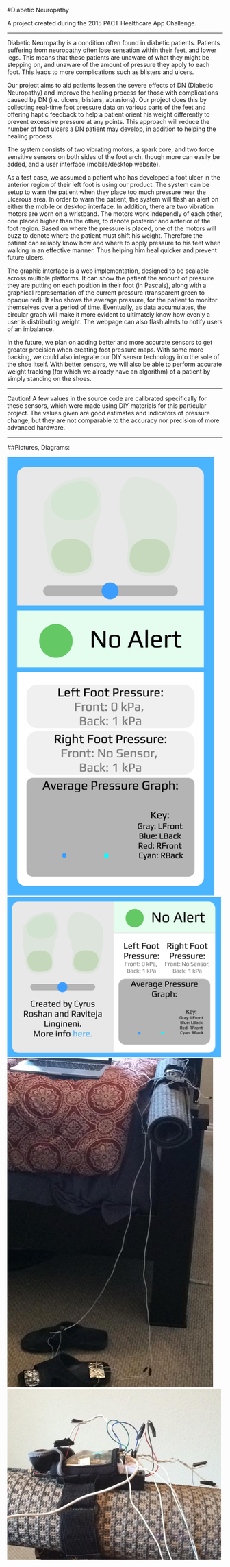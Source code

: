 #Diabetic Neuropathy

A project created during the 2015 PACT Healthcare App Challenge.

---

Diabetic Neuropathy is a condition often found in diabetic patients. Patients suffering from neuropathy often lose sensation within their feet, and lower legs. This means that these patients are unaware of what they might be stepping on, and unaware of the amount of pressure they apply to each foot. This leads to more complications such as blisters and ulcers.

Our project aims to aid patients lessen the severe effects of DN (Diabetic Neuropathy) and improve the healing process for those with complications caused by DN (i.e. ulcers, blisters, abrasions). Our project does this by collecting real-time foot pressure data on various parts of the feet and offering haptic feedback to help a patient orient his weight differently to prevent  excessive pressure at any points. This approach will reduce the number of foot ulcers a DN patient may develop, in addition to helping the healing process.

The system consists of two vibrating motors, a spark core, and two force sensitive sensors on both sides of the foot arch, though more can easily be added, and a user interface (mobile/desktop website).

As a test case, we assumed a patient who has developed a foot ulcer in the anterior region of their left foot is using our product. The system can be setup to warn the patient when they place too much pressure near the ulcerous area. In order to warn the patient, the system will flash an alert on either the mobile or desktop interface. In addition, there are two vibration motors are worn on a wristband. The motors work independly of each other, one placed higher than the other, to denote posterior and anterior of the foot region. Based on where the pressure is placed, one of the motors will buzz to denote where the patient must shift his weight. Therefore the patient can reliably know how and where to apply pressure to his feet when walking in an effective manner. Thus helping him heal quicker and prevent future ulcers.

The graphic interface is a web implementation, designed to be scalable across multiple platforms. It can show the patient the amount of pressure they are putting on each position in their foot (in Pascals), along with a graphical representation of the current pressure (transparent green to opaque red). It also shows the average pressure, for the patient to monitor themselves over a period of time. Eventually, as data accumulates, the circular graph will make it more evident to ultimately know how evenly a user is distributing weight. The webpage can also flash alerts to notify users of an imbalance.

In the future, we plan on adding better and more accurate sensors to get greater precision when creating foot pressure maps. With some more backing, we could also integrate our DIY sensor technology into the sole of the shoe itself. With better sensors, we will also be able to perform accurate weight tracking (for which we already have an algorithm) of a patient by simply standing on the shoes.

___

Caution! A few values in the source code are calibrated specifically for these sensors, which were made using DIY materials for this particular project. The values given are good estimates and indicators of pressure change, but they are not comparable to the accuracy nor precision of more advanced hardware.

---

##Pictures, Diagrams:

<img src="https://raw.githubusercontent.com/rlingineni/DiabeticNeuropathy/gh-pages/readmeFiles/mobile.png">

<img src="https://raw.githubusercontent.com/rlingineni/DiabeticNeuropathy/gh-pages/readmeFiles/desktop.png" width=500>

<img src="https://raw.githubusercontent.com/rlingineni/DiabeticNeuropathy/gh-pages/readmeFiles/sensorSetup.jpg">

<img src="https://raw.githubusercontent.com/rlingineni/DiabeticNeuropathy/gh-pages/readmeFiles/sparkCore.jpg" width=500>

